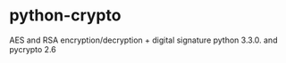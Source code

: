 python-crypto
=============

AES and RSA encryption/decryption + digital signature python 3.3.0. and pycrypto 2.6